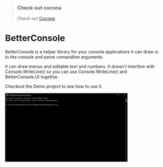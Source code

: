 > ### Check out cocona
> Check out [Cocona](https://www.nuget.org/packages/Cocona)
>


# BetterConsole

BetterConsole is a helper library for your console applications
it can draw ui to the console and parse comandline arguments

It can draw menus and editable text and numbers.
It doesn't interfere with Console.WriteLine() so you can use Console.WriteLine() and BetterConsole.UI together.

Checkout the Demo project to see how to use it.

<img src="./Assets/DemoGif.gif" width="400" height="224">

